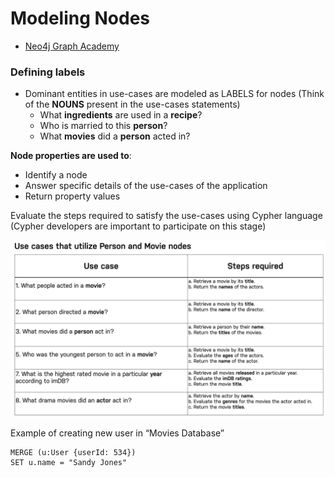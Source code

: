 # Modeling Nodes

- [Neo4j Graph Academy](https://graphacademy.neo4j.com/courses/modeling-fundamentals/1-getting-started/1-what-is-modeling)

### Defining labels
- Dominant entities in use-cases are modeled as LABELS for nodes (Think of the **NOUNS** present in the use-cases statements)
	- What **ingredients** are used in a **recipe**?
	- Who is married to this **person**?
	- What **movies** did a **person** acted in?

**Node properties are used to**:
- Identify a node
- Answer specific details of the use-cases of the application
- Return property values

Evaluate the steps required to satisfy the use-cases using Cypher language
(Cypher developers are important to participate on this stage)

![alt text](image-3.png)

Example of creating new user in “Movies Database”
```
MERGE (u:User {userId: 534})
SET u.name = "Sandy Jones"
```